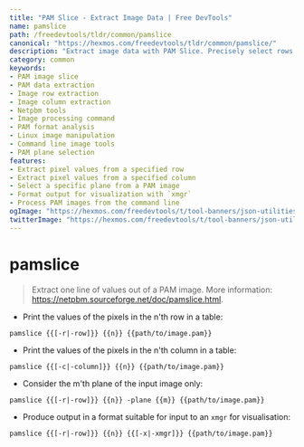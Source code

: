 ```yaml
---
title: "PAM Slice - Extract Image Data | Free DevTools"
name: pamslice
path: /freedevtools/tldr/common/pamslice
canonical: "https://hexmos.com/freedevtools/tldr/common/pamslice/"
description: "Extract image data with PAM Slice. Precisely select rows or columns from PAM images. Free online tool, no registration required."
category: common
keywords:
- PAM image slice
- PAM data extraction
- Image row extraction
- Image column extraction
- Netpbm tools
- Image processing command
- PAM format analysis
- Linux image manipulation
- Command line image tools
- PAM plane selection
features:
- Extract pixel values from a specified row
- Extract pixel values from a specified column
- Select a specific plane from a PAM image
- Format output for visualization with `xmgr`
- Process PAM images from the command line
ogImage: "https://hexmos.com/freedevtools/t/tool-banners/json-utilities-banner.png"
twitterImage: "https://hexmos.com/freedevtools/t/tool-banners/json-utilities-banner.png"
---
```


# pamslice

> Extract one line of values out of a PAM image.
> More information: <https://netpbm.sourceforge.net/doc/pamslice.html>.

- Print the values of the pixels in the n'th row in a table:

`pamslice {{[-r|-row]}} {{n}} {{path/to/image.pam}}`

- Print the values of the pixels in the n'th column in a table:

`pamslice {{[-c|-column]}} {{n}} {{path/to/image.pam}}`

- Consider the m'th plane of the input image only:

`pamslice {{[-r|-row]}} {{n}} -plane {{m}} {{path/to/image.pam}}`

- Produce output in a format suitable for input to an `xmgr` for visualisation:

`pamslice {{[-r|-row]}} {{n}} {{[-x|-xmgr]}} {{path/to/image.pam}}`
